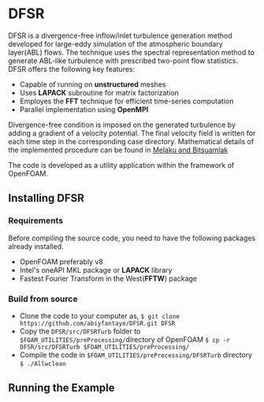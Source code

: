# DFSR
DFSR is a divergence-free inflow/inlet turbulence generation method developed for large-eddy simulation of the atmospheric boundary layer(ABL) flows. The technique uses the spectral representation method to generate ABL-like turbulence with prescribed two-point flow statistics. DFSR  offers the following key features:

- Capable of running on **unstructured** meshes
- Uses **LAPACK** subroutine for matrix factorization 
- Employes the **FFT** technique for efficient time-series computation 
- Parallel implementation using **OpenMPI**    

Divergence-free condition is imposed on the generated turbulence by adding a gradient of a velocity potential. The final velocity field is written for each time step in the corresponding case directory. Mathematical details of the implemented procedure can be found in [Melaku and Bitsuamlak](https://www.sciencedirect.com/science/article/pii/S0167610521000660)

The code is developed as a utility application within the framework of OpenFOAM. 

## Installing DFSR
### Requirements
Before compiling the source code, you need to have the following packages already installed. 
- OpenFOAM preferably v8  
- Intel's oneAPI MKL package or **LAPACK** library    
- Fastest Fourier Transform in the West(**FFTW**) package

### Build from source  

- Clone the code to your computer as,
`$ git clone https://github.com/abiyfantaye/DFSR.git DFSR` 
- Copy the `DFSR/src/DFSRTurb` folder to `$FOAM_UTILITIES/preProcessing/`directory of OpenFOAM
`$ cp -r DFSR/src/DFSRTurb $FOAM_UTILITIES/preProcessing/`
- Compile the code in `$FOAM_UTILITIES/preProcessing/DFSRTurb` directory
`$ ./Allwclean`

## Running the Example
